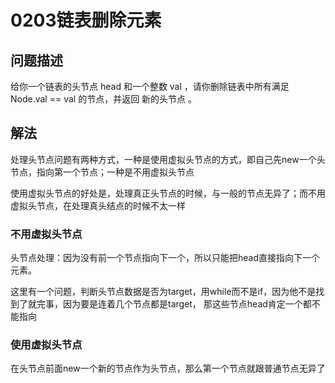# 0203链表删除元素

## 问题描述

给你一个链表的头节点 head 和一个整数 val ，请你删除链表中所有满足 Node.val == val 的节点，并返回 新的头节点 。

## 解法

处理头节点问题有两种方式，一种是使用虚拟头节点的方式，即自己先new一个头节点，指向第一个节点；一种是不用虚拟头节点

使用虚拟头节点的好处是，处理真正头节点的时候，与一般的节点无异了；而不用虚拟头节点，在处理真头结点的时候不太一样

### 不用虚拟头节点

头节点处理：因为没有前一个节点指向下一个，所以只能把head直接指向下一个元素。

这里有一个问题，判断头节点数据是否为target，用while而不是if，因为他不是找到了就完事，因为要是连着几个节点都是target，
那这些节点head肯定一个都不能指向

### 使用虚拟头节点

在头节点前面new一个新的节点作为头节点，那么第一个节点就跟普通节点无异了